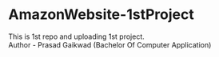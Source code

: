 # AmazonWebsite-1stProject
This is 1st repo and uploading 1st project.<br>
Author - Prasad Gaikwad (Bachelor Of Computer Application)
